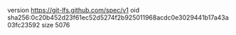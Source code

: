 version https://git-lfs.github.com/spec/v1
oid sha256:0c20b452d23f61ec52d5274f2b925011968acdc0e3029441b17a43a03fc23592
size 5076
